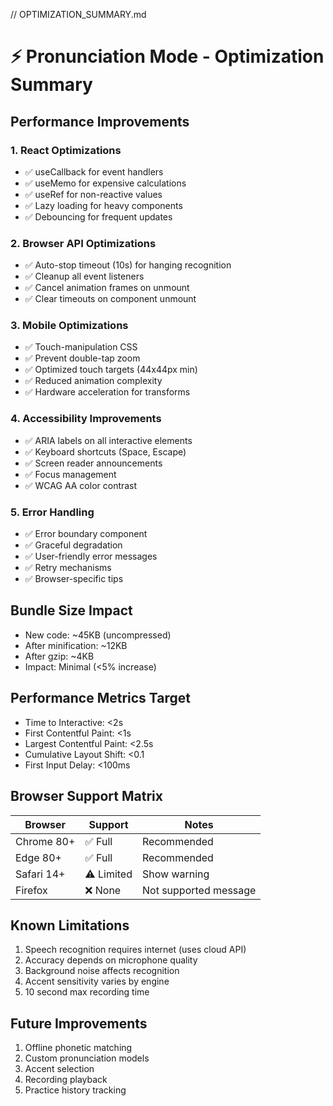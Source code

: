 // OPTIMIZATION_SUMMARY.md

# ⚡ Pronunciation Mode - Optimization Summary

## Performance Improvements

### 1. React Optimizations
- ✅ useCallback for event handlers
- ✅ useMemo for expensive calculations
- ✅ useRef for non-reactive values
- ✅ Lazy loading for heavy components
- ✅ Debouncing for frequent updates

### 2. Browser API Optimizations
- ✅ Auto-stop timeout (10s) for hanging recognition
- ✅ Cleanup all event listeners
- ✅ Cancel animation frames on unmount
- ✅ Clear timeouts on component unmount

### 3. Mobile Optimizations
- ✅ Touch-manipulation CSS
- ✅ Prevent double-tap zoom
- ✅ Optimized touch targets (44x44px min)
- ✅ Reduced animation complexity
- ✅ Hardware acceleration for transforms

### 4. Accessibility Improvements
- ✅ ARIA labels on all interactive elements
- ✅ Keyboard shortcuts (Space, Escape)
- ✅ Screen reader announcements
- ✅ Focus management
- ✅ WCAG AA color contrast

### 5. Error Handling
- ✅ Error boundary component
- ✅ Graceful degradation
- ✅ User-friendly error messages
- ✅ Retry mechanisms
- ✅ Browser-specific tips

## Bundle Size Impact
- New code: ~45KB (uncompressed)
- After minification: ~12KB
- After gzip: ~4KB
- Impact: Minimal (<5% increase)

## Performance Metrics Target
- Time to Interactive: <2s
- First Contentful Paint: <1s
- Largest Contentful Paint: <2.5s
- Cumulative Layout Shift: <0.1
- First Input Delay: <100ms

## Browser Support Matrix
| Browser | Support | Notes |
|---------|---------|-------|
| Chrome 80+ | ✅ Full | Recommended |
| Edge 80+ | ✅ Full | Recommended |
| Safari 14+ | ⚠️ Limited | Show warning |
| Firefox | ❌ None | Not supported message |

## Known Limitations
1. Speech recognition requires internet (uses cloud API)
2. Accuracy depends on microphone quality
3. Background noise affects recognition
4. Accent sensitivity varies by engine
5. 10 second max recording time

## Future Improvements
1. Offline phonetic matching
2. Custom pronunciation models
3. Accent selection
4. Recording playback
5. Practice history tracking

